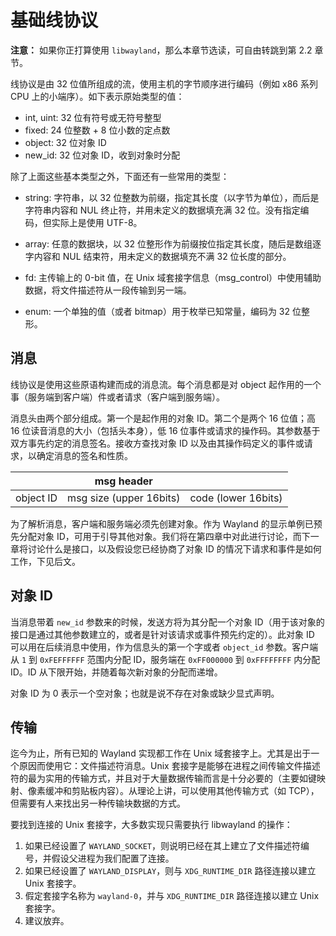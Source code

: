 # 基础线协议

**注意：** 如果你正打算使用 `libwayland`，那么本章节选读，可自由转跳到第 2.2 章节。

线协议是由 32 位值所组成的流，使用主机的字节顺序进行编码（例如 x86 系列 CPU 上的小端序）。如下表示原始类型的值：

- int, uint: 32 位有符号或无符号整型
- fixed: 24 位整数 + 8 位小数的定点数
- object: 32 位对象 ID
- new_id: 32 位对象 ID，收到对象时分配

除了上面这些基本类型之外，下面还有一些常用的类型：

- string: 字符串，以 32 位整数为前缀，指定其长度（以字节为单位），而后是字符串内容和 NUL 终止符，并用未定义的数据填充满 32 位。没有指定编码，但实际上是使用 UTF-8。

- array: 任意的数据块，以 32 位整形作为前缀按位指定其长度，随后是数组逐字内容和 NUL 结束符，用未定义的数据填充不满 32 位长度的部分。

- fd: 主传输上的 0-bit 值，在 Unix 域套接字信息（msg_control）中使用辅助数据，将文件描述符从一段传输到另一端。

- enum: 一个单独的值（或者 bitmap）用于枚举已知常量，编码为 32 位整形。

## 消息
线协议是使用这些原语构建而成的消息流。每个消息都是对 object 起作用的一个事（服务端到客户端）件或者请求（客户端到服务端）。

消息头由两个部分组成。第一个是起作用的对象 ID。第二个是两个 16 位值；高 16 位读音消息的大小（包括头本身），低 16 位事件或请求的操作码。其参数基于双方事先约定的消息签名。接收方查找对象 ID 以及由其操作码定义的事件或请求，以确定消息的签名和性质。

| | msg header | |
| --- | --- | --- |
| object ID | msg size (upper 16bits) | code (lower 16bits) |

为了解析消息，客户端和服务端必须先创建对象。作为 Wayland 的显示单例已预先分配对象 ID，可用于引导其他对象。我们将在第四章中对此进行讨论，而下一章将讨论什么是接口，以及假设您已经协商了对象 ID 的情况下请求和事件是如何工作，下见后文。

## 对象 ID
当消息带着 `new_id` 参数来的时候，发送方将为其分配一个对象 ID（用于该对象的接口是通过其他参数建立的，或者是针对该请求或事件预先约定的）。此对象 ID 可以用在后续消息中使用，作为信息头的第一个字或者 `object_id` 参数。客户端从 `1` 到 `0xFEFFFFFF` 范围内分配 ID，服务端在 `0xFF000000` 到 `0xFFFFFFFF` 内分配 ID。ID 从下限开始，并随着每次新对象的分配而递增。

对象 ID 为 0 表示一个空对象；也就是说不存在对象或缺少显式声明。

## 传输

迄今为止，所有已知的 Wayland 实现都工作在 Unix 域套接字上。尤其是出于一个原因而使用它：文件描述符消息。Unix 套接字是能够在进程之间传输文件描述符的最为实用的传输方式，并且对于大量数据传输而言是十分必要的（主要如键映射、像素缓冲和剪贴板内容）。从理论上讲，可以使用其他传输方式（如 TCP），但需要有人来找出另一种传输块数据的方式。

要找到连接的 Unix 套接字，大多数实现只需要执行 libwayland 的操作：

1. 如果已经设置了 `WAYLAND_SOCKET`，则说明已经在其上建立了文件描述符编号，并假设父进程为我们配置了连接。
2. 如果已经设置了 `WAYLAND_DISPLAY`，则与 `XDG_RUNTIME_DIR` 路径连接以建立 Unix 套接字。
3. 假定套接字名称为 `wayland-0`，并与 `XDG_RUNTIME_DIR` 路径连接以建立 Unix 套接字。
4. 建议放弃。

